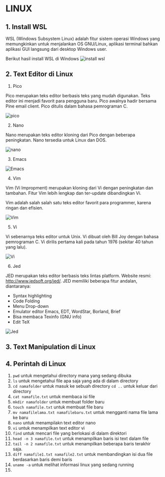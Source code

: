 # LINUX

## 1. Install WSL

WSL (Windows Subsystem Linux) adalah  fitur sistem operasi Windows yang memungkinkan untuk menjalankan OS GNU/Linux, aplikasi terminal bahkan aplikasi GUI langsung dari desktop Windows user.

Berikut hasil install WSL di Windows
![install wsl](https://user-images.githubusercontent.com/82355684/221509865-500eba5d-a340-4e40-9843-0d1bed8e81b1.png)


## 2. Text Editor di Linux

1. Pico

Pico merupakan teks editor berbasis teks yang mudah digunakan. Teks editor ini menjadi favorit para pengguna baru. Pico awalnya hadir bersama Pine email client. Pico ditulis dalam bahasa pemrograman C.

![pico](https://user-images.githubusercontent.com/82355684/221513391-14273a86-2900-405c-b7a3-c8d7df64054f.png)

2. Nano

Nano merupakan teks editor kloning dari Pico dengan beberapa peningkatan. Nano tersedia untuk Linux dan DOS.

![nano](https://user-images.githubusercontent.com/82355684/221520758-c32f4bc4-7ee0-414a-bf2f-1aa5ccc1921d.png)

3. Emacs


![Emacs](https://user-images.githubusercontent.com/82355684/221521070-127d4abc-ff22-4dd3-8d5c-a3afbb8e0763.png)


4. Vim

Vim (Vi Impropment) merupakan kloning dari Vi dengan peningkatan dan tambahan. Fitur Vim lebih lengkap dan ter-update dibandingkan Vi.

Vim adalah salah salah satu teks editor favorit para programmer, karena ringan dan efisien.

![Vim](https://user-images.githubusercontent.com/82355684/221521339-3b608809-37e4-427c-b6a3-2998590f9dbe.png)


5. Vi

Vi sebenarnya teks editor untuk Unix. Vi dibuat oleh Bill Joy dengan bahasa pemrograman C. Vi dirilis pertama kali pada tahun 1976 (sekitar 40 tahun yang lalu).

![Vi](https://user-images.githubusercontent.com/82355684/221521967-f3e417d5-5c33-41db-ba42-08b0db3460bc.png)

6. Jed

JED merupakan teks editor berbasis teks lintas platform. Website resmi: http://www.jedsoft.org/jed/. JED memiliki beberapa fitur andalan, diantaranya:

* Syntax highlighting
* Code Folding
* Menu Drop-down
* Emulator editor Emacs, EDT, WordStar, Borland, Brief
* Bisa membaca Texinfo (GNU info)
* Edit TeX

![Jed](https://user-images.githubusercontent.com/82355684/221521655-bcf8297e-d863-44e3-9b6c-40e0ec53dce1.png)




## 3. Text Manipulation di Linux



## 4. Perintah di Linux

1. ```pwd``` untuk mengetahui directory mana yang sedang dibuka
2. ```ls``` untuk mengetahui file apa saja yang ada di dalam directory
3. ```cd namafolder``` untuk masuk ke sebuah directory ```cd ..``` untuk keluar dari directory
4. ```cat namafile.txt``` untuk membaca isi file
5. ```mkdir namafolder``` untuk membuat folder baru
6. ```touch namafile.txt``` untuk membuat file baru
7. ```mv namafilelama.txt namafilebaru.txt``` untuk mengganti nama file lama ke baru 
8. ```nano``` untuk menampilakn text editor nano
9. ```vi``` untuk menampilkan text editor vi
10. ```find``` untuk mencari file yang berlokasi di dalam direktori
11. ```head -n 3 namafile.txt``` untuk menampilkan baris isi text dalam file
12. ```tail -n 2 namafile.txt``` untuk menampilkan beberapa baris terakhir saja.
13. ```diff namafile1.txt namafile2.txt``` untuk membandingkan isi dua file berdasarkan baris demi baris  
14. ```uname -a``` untuk melihat informasi linux yang sedang running
15. 



